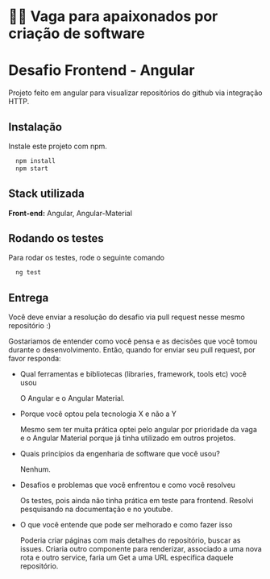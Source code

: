 👨‍💻 Vaga para apaixonados por criação de software
===========================================

# Desafio Frontend - Angular

Projeto feito em angular para visualizar repositórios do github via integração HTTP.

## Instalação

Instale este projeto com npm.

```bash
  npm install
  npm start
```
    
## Stack utilizada

**Front-end:** Angular, Angular-Material




## Rodando os testes

Para rodar os testes, rode o seguinte comando

```bash
  ng test
```


Entrega
----------

Você deve enviar a resolução do desafio via pull request nesse mesmo repositório :)

Gostariamos de entender como você pensa e as decisões que você tomou durante o desenvolvimento. Então, quando for enviar seu pull request, por favor responda:

- Qual ferramentas e bibliotecas (libraries, framework, tools etc) você usou

  O Angular e o Angular Material.
- Porque você optou pela tecnologia X e não a Y

  Mesmo sem ter muita prática optei pelo angular por prioridade da vaga e o Angular Material porque já tinha utilizado em outros projetos.
- Quais princípios da engenharia de software que você usou?

  Nenhum.
- Desafios e problemas que você enfrentou e como você resolveu

  Os testes, pois ainda não tinha prática em teste para frontend. Resolvi pesquisando na documentação e no youtube.
- O que você entende que pode ser melhorado e como fazer isso

  Poderia criar páginas com mais detalhes do repositório, buscar as issues. Criaria outro componente para renderizar, associado a uma nova rota e outro service, faria um Get a uma URL especifica daquele repositório.  
